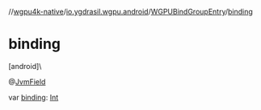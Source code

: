 //[wgpu4k-native](../../../index.md)/[io.ygdrasil.wgpu.android](../index.md)/[WGPUBindGroupEntry](index.md)/[binding](binding.md)

# binding

[android]\

@[JvmField](https://kotlinlang.org/api/core/kotlin-stdlib/kotlin.jvm/-jvm-field/index.html)

var [binding](binding.md): [Int](https://kotlinlang.org/api/core/kotlin-stdlib/kotlin/-int/index.html)